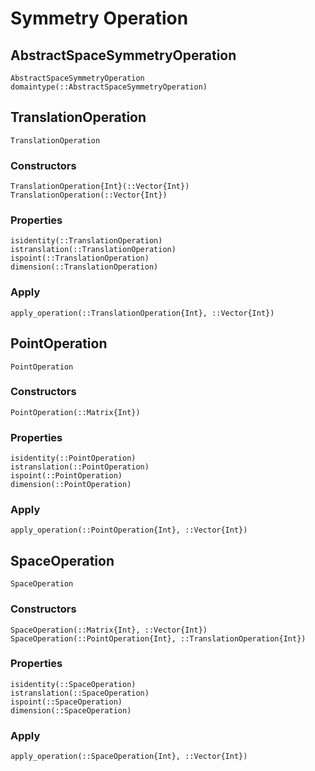 # Symmetry Operation


## AbstractSpaceSymmetryOperation
```@docs
AbstractSpaceSymmetryOperation
domaintype(::AbstractSpaceSymmetryOperation)
```

## TranslationOperation
```@docs
TranslationOperation
```

### Constructors
```@docs
TranslationOperation{Int}(::Vector{Int})
TranslationOperation(::Vector{Int})
```

### Properties
```@docs
isidentity(::TranslationOperation)
istranslation(::TranslationOperation)
ispoint(::TranslationOperation)
dimension(::TranslationOperation)
```

### Apply
```@docs
apply_operation(::TranslationOperation{Int}, ::Vector{Int})
```


## PointOperation
```@docs
PointOperation
```

### Constructors
```@docs
PointOperation(::Matrix{Int})
```

### Properties
```@docs
isidentity(::PointOperation)
istranslation(::PointOperation)
ispoint(::PointOperation)
dimension(::PointOperation)
```

### Apply
```@docs
apply_operation(::PointOperation{Int}, ::Vector{Int})
```


## SpaceOperation
```@docs
SpaceOperation
```

### Constructors
```@docs
SpaceOperation(::Matrix{Int}, ::Vector{Int})
SpaceOperation(::PointOperation{Int}, ::TranslationOperation{Int})
```

### Properties
```@docs
isidentity(::SpaceOperation)
istranslation(::SpaceOperation)
ispoint(::SpaceOperation)
dimension(::SpaceOperation)
```

### Apply
```@docs
apply_operation(::SpaceOperation{Int}, ::Vector{Int})
```

